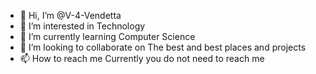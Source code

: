 - 👋 Hi, I’m @V-4-Vendetta
- 👀 I’m interested in Technology
- 🌱 I’m currently learning Computer Science
- 💞️ I’m looking to collaborate on The best and best places and projects
- 📫 How to reach me Currently you do not need to reach me

<!---
V-4-Vendetta/V-4-Vendetta is a ✨ special ✨ repository because its `README.md` (this file) appears on your GitHub profile.
You can click the Preview link to take a look at your changes.
--->
